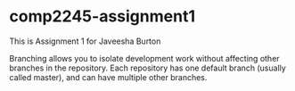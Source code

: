 # comp2245-assignment1
This is Assignment 1 for Javeesha Burton

Branching allows you to isolate development work without 
affecting other branches in the repository. Each repository 
has one default branch (usually called master), and can have multiple other branches.